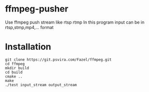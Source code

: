 # ffmpeg-pusher
Use ffmpeg push stream like rtsp rtmp
In this program input can be in rtsp,stmp,mp4,... format 
# Installation
`git clone https://git.psvira.com/Fazel/ffmpeg.git`<br/>
`cd ffmpeg`<br/>
`mkdir build`<br/>
`cd build`<br/>
`cmake ..`<br/>
`make`<br/>
`./test input_stream output_stream`<br/>

